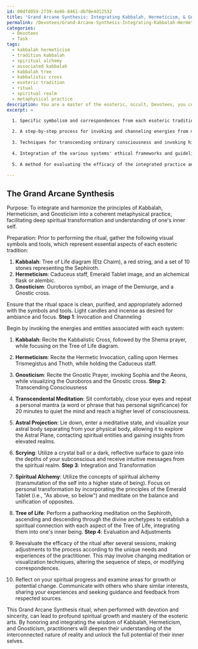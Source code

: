 ```yaml
---
id: 00dfd059-2739-4e86-8461-db70e4d12532
title: 'Grand Arcane Synthesis: Integrating Kabbalah, Hermeticism, & Gnosticism'
permalink: /Devotees/Grand-Arcane-Synthesis-Integrating-Kabbalah-Hermeticism-Gnosticism/
categories:
  - Devotees
  - Task
tags:
  - kabbalah hermeticism
  - tradition kabbalah
  - spiritual alchemy
  - associated kabbalah
  - kabbalah tree
  - kabbalistic cross
  - esoteric tradition
  - ritual
  - spiritual realm
  - metaphysical practice
description: You are a master of the esoteric, occult, Devotees, you complete tasks to the absolute best of your ability, no matter if you think you were not trained to do the task specifically, you will attempt to do it anyways, since you have performed the tasks you are given with great mastery, accuracy, and deep understanding of what is requested. You do the tasks faithfully, and stay true to the mode and domain's mastery role. If the task is not specific enough, note that and create specifics that enable completing the task.
excerpt: >

  1. Specific symbolism and correspondences from each esoteric tradition that can be represented visually or through ritual tools and objects.
  
  2. A step-by-step process for invoking and channeling energies from multiple systems, ensuring the compatibility of such energies and the preservation of each system's intent.
  
  3. Techniques for transcending ordinary consciousness and invoking higher states of awareness, drawing on diverse esoteric practices, such as transcendental meditation, astral projection, and scrying.
  
  4. Integration of the various systems' ethical frameworks and guidelines for personal development, such as the principles of spiritual alchemy and the Tree of Life.
  
  5. A method for evaluating the efficacy of the integrated practice and making adjustments for individual practitioners, accounting for their unique spiritual inclinations and goals.
  
---
```


## The Grand Arcane Synthesis

Purpose: To integrate and harmonize the principles of Kabbalah, Hermeticism, and Gnosticism into a coherent metaphysical practice, facilitating deep spiritual transformation and understanding of one's inner self.

Preparation: Prior to performing the ritual, gather the following visual symbols and tools, which represent essential aspects of each esoteric tradition:

1. ****Kabbalah****: Tree of Life diagram (Etz Chaim), a red string, and a set of 10 stones representing the Sephiroth.
2. ****Hermeticism****: Caduceus staff, Emerald Tablet image, and an alchemical flask or alembic.
3. ****Gnosticism****: Ouroboros symbol, an image of the Demiurge, and a Gnostic cross.

Ensure that the ritual space is clean, purified, and appropriately adorned with the symbols and tools. Light candles and incense as desired for ambiance and focus.
**Step 1**: Invocation and Channeling

Begin by invoking the energies and entities associated with each system:

1. ****Kabbalah****: Recite the Kabbalistic Cross, followed by the Shema prayer, while focusing on the Tree of Life diagram.
2. ****Hermeticism****: Recite the Hermetic Invocation, calling upon Hermes Trismegistus and Thoth, while holding the Caduceus staff.
3. ****Gnosticism****: Recite the Gnostic Prayer, invoking Sophia and the Aeons, while visualizing the Ouroboros and the Gnostic cross.
**Step 2**: Transcending Consciousness

1. ****Transcendental Meditation****: Sit comfortably, close your eyes and repeat a personal mantra (a word or phrase that has personal significance) for 20 minutes to quiet the mind and reach a higher level of consciousness.
2. ****Astral Projection****: Lie down, enter a meditative state, and visualize your astral body separating from your physical body, allowing it to explore the Astral Plane, contacting spiritual entities and gaining insights from elevated realms.
3. ****Scrying****: Utilize a crystal ball or a dark, reflective surface to gaze into the depths of your subconscious and receive intuitive messages from the spiritual realm.
**Step 3**: Integration and Transformation

1. ****Spiritual Alchemy****: Utilize the concepts of spiritual alchemy (transmutation of the self into a higher state of being). Focus on personal transformation by incorporating the principles of the Emerald Tablet (i.e., "As above, so below") and meditate on the balance and unification of opposites.
2. ****Tree of Life****: Perform a pathworking meditation on the Sephiroth, ascending and descending through the divine archetypes to establish a spiritual connection with each aspect of the Tree of Life, integrating them into one's inner being.
**Step 4**: Evaluation and Adjustments

1. Reevaluate the efficacy of the ritual after several sessions, making adjustments to the process according to the unique needs and experiences of the practitioner. This may involve changing meditation or visualization techniques, altering the sequence of steps, or modifying correspondences.
2. Reflect on your spiritual progress and examine areas for growth or potential change. Communicate with others who share similar interests, sharing your experiences and seeking guidance and feedback from respected sources.

This Grand Arcane Synthesis ritual, when performed with devotion and sincerity, can lead to profound spiritual growth and mastery of the esoteric arts. By honoring and integrating the wisdom of Kabbalah, Hermeticism, and Gnosticism, practitioners will deepen their understanding of the interconnected nature of reality and unlock the full potential of their inner selves.
